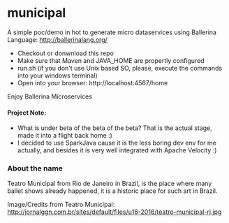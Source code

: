 # municipal

A simple poc/demo in hot to generate micro dataservices using Ballerina Language: http://ballerinalang.org/

* Checkout or donwnload this repo
* Make sure that Maven and JAVA_HOME are propertly configured
* run.sh (if you don't use Unix based SO, please, execute the commands into your windows terminal)
* Open into your browser: http://localhost:4567/home

Enjoy Ballerina Microservices

#### Project Note:
 
* What is under beta of the beta of the beta? That is the actual stage, made it into a flight back home :)
* I decided to use SparkJava cause it is the less boring dev env for me actually, and besides it is very well integrated with Apache Velocity :)

### About the name

Teatro Municipal from Rio de Janeiro in Brazil, is the place where many ballet shows already happened, it is a historic place for such art in Brazil.

Image/Credits from Teatro Municipal: http://jornalggn.com.br/sites/default/files/u16-2016/teatro-municipal-rj.jpg



